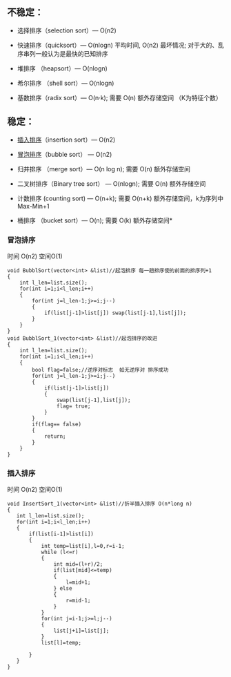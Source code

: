 ## 不稳定：
  * 选择排序（selection sort）— O(n2)

  * 快速排序（quicksort）— O(nlogn) 平均时间, O(n2) 最坏情况; 对于大的、乱序串列一般认为是最快的已知排序

  * 堆排序 （heapsort）— O(nlogn)

  * 希尔排序 （shell sort）— O(nlogn)

  * 基数排序（radix sort）— O(n·k); 需要 O(n) 额外存储空间 （K为特征个数）

 
## 稳定：

  * [插入排序](#插入排序)（insertion sort）— O(n2)

  * [冒泡排序](#冒泡排序)（bubble sort） — O(n2)

  * 归并排序 （merge sort）— O(n log n); 需要 O(n) 额外存储空间

  * 二叉树排序（Binary tree sort） — O(nlogn); 需要 O(n) 额外存储空间

  * 计数排序  (counting sort) — O(n+k); 需要 O(n+k) 额外存储空间，k为序列中Max-Min+1

  * 桶排序 （bucket sort）— O(n); 需要 O(k) 额外存储空间* 

### 冒泡排序
时间 O(n2) 空间O(1)
```
void BubblSort(vector<int> &list)//起泡排序 每一趟排序使的前面的排序列+1
{
    int l_len=list.size();
    for(int i=1;i<l_len;i++)
    {
        for(int j=l_len-1;j>=i;j--)
        {
            if(list[j-1]>list[j]) swap(list[j-1],list[j]);
        }
    }
}
void BubblSort_1(vector<int> &list)//起泡排序的改进
{
    int l_len=list.size();
    for(int i=1;i<l_len;i++)
    {
        bool flag=false;//逆序对标志  如无逆序对 排序成功
        for(int j=l_len-1;j>=i;j--)
        {
            if(list[j-1]>list[j])
            {
                swap(list[j-1],list[j]);
                flag= true;
            }
        }
        if(flag== false)
        {
            return;
        }
    }
}
```
### 插入排序  
  时间 O(n2) 空间O(1)
 ```
void InsertSort_1(vector<int> &list)//折半插入排序 O(n*long n)
{
    int l_len=list.size();
    for(int i=1;i<l_len;i++)
    {
        if(list[i-1]>list[i])
        {
            int temp=list[i],l=0,r=i-1;
            while (l<=r)
            {
                int mid=(l+r)/2;
                if(list[mid]<=temp)
                {
                    l=mid+1;
                } else
                {
                    r=mid-1;
                }
            }
            for(int j=i-1;j>=l;j--)
            {
                list[j+1]=list[j];
            }
            list[l]=temp;

        }
    }
}
```







